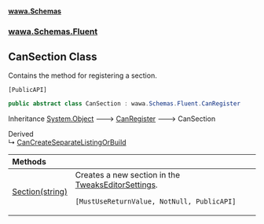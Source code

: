 #### [wawa.Schemas](index.md 'index')
### [wawa.Schemas.Fluent](wawa.Schemas.Fluent.md 'wawa.Schemas.Fluent')

## CanSection Class

Contains the method for registering a section.<p/>`[PublicAPI]`

```csharp
public abstract class CanSection : wawa.Schemas.Fluent.CanRegister
```

Inheritance [System.Object](https://docs.microsoft.com/en-us/dotnet/api/System.Object 'System.Object') &#129106; [CanRegister](CanRegister.md 'wawa.Schemas.Fluent.CanRegister') &#129106; CanSection

Derived  
&#8627; [CanCreateSeparateListingOrBuild](CanCreateSeparateListingOrBuild.md 'wawa.Schemas.Fluent.CanCreateSeparateListingOrBuild')

| Methods | |
| :--- | :--- |
| [Section(string)](CanSection.Section(string).md 'wawa.Schemas.Fluent.CanSection.Section(string)') | Creates a new section in the [TweaksEditorSettings](TweaksEditorSettings.md 'wawa.Schemas.TweaksEditorSettings').<p/>`[MustUseReturnValue, NotNull, PublicAPI]` |
